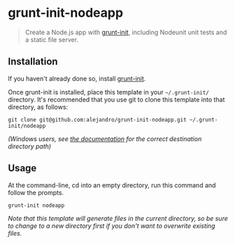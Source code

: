 # grunt-init-nodeapp

> Create a Node.js app with [grunt-init][], including Nodeunit unit tests and a static file server.

[grunt-init]: http://gruntjs.com/project-scaffolding

## Installation
If you haven't already done so, install [grunt-init][].

Once grunt-init is installed, place this template in your `~/.grunt-init/` directory. It's recommended that you use git to clone this template into that directory, as follows:

```
git clone git@github.com:alejandro/grunt-init-nodeapp.git ~/.grunt-init/nodeapp
```

_(Windows users, see [the documentation][grunt-init] for the correct destination directory path)_

## Usage

At the command-line, cd into an empty directory, run this command and follow the prompts.

```
grunt-init nodeapp
```

_Note that this template will generate files in the current directory, so be sure to change to a new directory first if you don't want to overwrite existing files._

